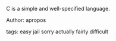 C is a simple and well-specified language.

Author: apropos

tags: easy jail sorry actually fairly difficult
